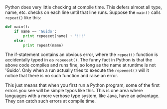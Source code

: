 Python does very little checking at compile time. This defers almost all type, name, etc. checks on each line until that line runs. Suppose the `main()` calls `repeat()` like this:
    
```python   
def main():
    if name == 'Guido':
        print repeeeet(name) + '!!!'
    else:
        print repeat(name)
```    

The if-statement contains an obvious error, where the `repeat()` function is accidentally typed in as `repeeeet()`. The funny fact in Python is that the above code compiles and runs fine, so long as the name at runtime is not 'Guido'. Only when a run actually tries to execute the `repeeeet()` will it notice that there is no such function and raise an error. 

This just means that when you first run a Python program, some of the first errors you see will be simple typos like this. This is one area where languages with a more verbose type system, like Java, have an advantage. They can catch such errors at compile time.
